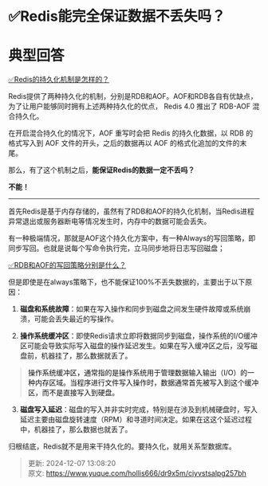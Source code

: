 # ✅Redis能完全保证数据不丢失吗？

# 典型回答


[✅Redis的持久化机制是怎样的？](https://www.yuque.com/hollis666/dr9x5m/zc5q70)



Redis提供了两种持久化的机制，分别是RDB和AOF。AOF和RDB各自有优缺点，为了让用户能够同时拥有上述两种持久化的优点， Redis 4.0 推出了 RDB-AOF 混合持久化。



在开启混合持久化的情况下，AOF 重写时会把 Redis 的持久化数据，以 RDB 的格式写入到 AOF 文件的开头，之后的数据再以 AOF 的格式化追加的文件的末尾。



那么，有了这个机制之后，**能保证Redis的数据一定不丢吗？**



**不能！**

****

首先Redis是基于内存存储的，虽然有了RDB和AOF的持久化机制，当Redis进程异常退出或服务器断电等情况发生时，内存中的数据可能会丢失。



有一种极端情况，那就是AOF这个持久化方案中，有一种Always的写回策略，即同步写回。也就是说每个写命令执行完，立马同步地将日志写回磁盘；



[✅RDB和AOF的写回策略分别是什么？](https://www.yuque.com/hollis666/dr9x5m/utk3q3u7zwvtsv3a)



但是即使是在always策略下，也不能保证100%不丢失数据的，主要出于以下原因：



1. **磁盘和系统故障**：如果在写入操作和同步到磁盘之间发生硬件故障或系统崩溃，可能会丢失最近的写操作。



2. **操作系统缓冲区**：即使Redis请求立即将数据同步到磁盘，操作系统的I/O缓冲区可能会导致实际写入磁盘的操作延迟发生。如果在写入缓冲区之后，没写磁盘前，机器挂了，那么数据就丢了。



> <font style="color:rgb(15, 15, 15);">操作系统缓冲区，通常指的是操作系统用于管理数据输入输出（I/O）的一种内存区域。当程序进行文件写入操作时，数据通常首先被写入到这个缓冲区，而不是直接写入到硬盘。</font>
>



3. **磁盘写入延迟**：磁盘的写入并非实时完成，特别是在涉及到机械硬盘时，写入延迟主要由磁盘旋转速度（RPM）和寻道时间决定。如果在这这个延迟过程中，机器挂了，那么数据也就丢了。





归根结底，Redis就不是用来干持久化的。要持久化，就用关系型数据库。



> 更新: 2024-12-07 13:08:20  
> 原文: <https://www.yuque.com/hollis666/dr9x5m/ciyvstsalpg257bh>